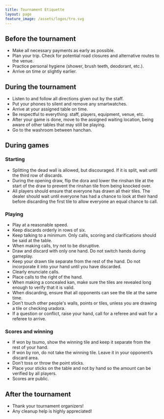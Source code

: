```yaml
---
title: Tournament Etiquette
layout: page
feature_image: /assets/logos/tro.svg
---
```


## Before the tournament

- Make all necessary payments as early as possible.
- Plan your trip. Check for potential road closures and alternative routes to the venue.
- Practice personal hygiene (shower, brush teeth, deodorant, etc.).
- Arrive on time or slightly earlier.

## During the tournament
- Listen to and follow all directions given out by the staff.
- Put your phones to silent and remove any smartwatches.
- Arrive at your assigned table on time.
- Be respectful to everything: staff, players, equipment, venue, etc.
- After your game is done, move to the assigned waiting location, being aware of other tables that may still be playing.
- Go to the washroom between hanchan.

## During games

### Starting

- Splitting the dead wall is allowed, but discouraged. If it is split, wait until the third row of discards.
- During the opening draw, flip the dora and lower the rinshan tile at the start of the draw to prevent the rinshan tile from being knocked over.
- All players should ensure that everyone has drawn all their tiles. The dealer should wait until everyone has had a chance to look at their hand before discarding the first tile to allow everyone an equal chance to call.

### Playing

- Play at a reasonable speed.
- Keep discards orderly in rows of six.
- Keep talking to a minimum. Only calls, scoring and clarifications should be said at the table.
- When making calls, try not to be disruptive.
- Draw and discard with only one hand. Do not switch hands during gameplay.
- Keep your drawn tile separate from the rest of the hand. Do not incorporate it into your hand until you have discarded.
- Clearly enunciate calls.
- Place calls to the right of the hand.
- When making a concealed kan, make sure the tiles are revealed long enough to verify that it is valid.
- When discarding, ensure that all opponents can see the tile at the same time.
- Don’t touch other people's walls, points or tiles, unless you are drawing a tile or checking uradora.
- If a question or conflict, raise your hand, call for a referee and wait for a referee to arrive.

### Scores and winning

- If won by tsumo, show the winning tile and keep it separate from the rest of your hand.
- If won by ron, do not take the winning tile. Leave it in your opponent’s discard area.
- Don’t toss or throw the point sticks.
- Place your sticks on the table and not by hand so the amount can be verified by all players.
- Scores are public.

## After the tournament

- Thank your tournament organizers!
- Any cleanup help is highly appreciated!
